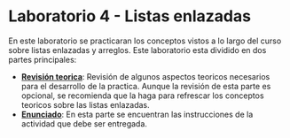 # Laboratorio 4 - Listas enlazadas

En este laboratorio se practicaran los conceptos vistos a lo largo del curso sobre listas enlazadas y arreglos. Este laboratorio esta dividido en dos partes principales:
* [**Revisión teorica**](rev_teorica/): Revisión de algunos aspectos teoricos necesarios para el desarrollo de la practica. Aunque la revisión de esta parte es opcional, se recomienda que la haga para refrescar los conceptos teoricos sobre las listas enlazadas.
* [**Enunciado**](enunciado/): En esta parte se encuentran las instrucciones de la actividad que debe ser entregada.